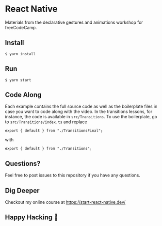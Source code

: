 # React Native

Materials from the declarative gestures and animations workshop for freeCodeCamp.

## Install

```
$ yarn install
```

## Run

```
$ yarn start
```

## Code Along

Each example contains the full source code as well as the boilerplate files in case you want to code along with the video.
In the transitions lessons, for instance, the code is available in `src/Transitions`. To use the boilerplate, go to `src/Transitions/index.ts` and replace

```tsx
export { default } from "./TransitionsFinal";
```

with

```tsx
export { default } from "./Transitions";
```

## Questions?

Feel free to post issues to this repository if you have any questions.

## Dig Deeper

Checkout my online course at https://start-react-native.dev/

## Happy Hacking 🎉
